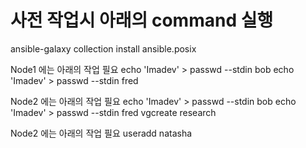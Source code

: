 # 사전 작업시 아래의 command 실행
ansible-galaxy collection install ansible.posix

Node1 에는 아래의 작업 필요
echo 'Imadev' > passwd --stdin bob
echo 'Imadev' > passwd --stdin fred

Node2 에는 아래의 작업 필요
echo 'Imadev' > passwd --stdin bob
echo 'Imadev' > passwd --stdin fred
vgcreate research 

Node2 에는 아래의 작업 필요
useradd natasha

